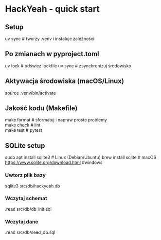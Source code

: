# HackYeah - quick start

## Setup
uv sync                 # tworzy .venv i instaluje zależności

## Po zmianach w pyproject.toml
uv lock                 # odśwież lockfile
uv sync                 # zsynchronizuj środowisko

## Aktywacja środowiska (macOS/Linux)
source .venv/bin/activate

## Jakość kodu (Makefile)
make format             # sformatuj i napraw proste problemy \
make check              # lint \
make test               # pytest

## SQLite setup
sudo apt install sqlite3                # Linux (Debian/Ubuntu)
brew install sqlite                     # macOS
https://www.sqlite.org/download.html    #windows

### Uwtorz plik bazy
sqlite3 src/db/hackyeah.db

### Wczytaj schemat
.read src/db/db_init.sql

### Wczytaj dane
.read src/db/seed_db.sql

